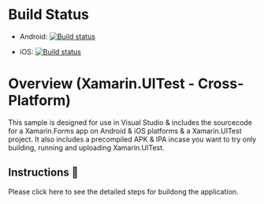 # Build Status

- Android: [![Build status](https://build.appcenter.ms/v0.1/apps/23a8249d-d25b-49c1-854a-02f700c0c50d/branches/main/badge)](https://appcenter.ms)

- iOS: [![Build status](https://build.appcenter.ms/v0.1/apps/b19ee064-4efb-40f2-8320-30f197c12008/branches/main/badge)](https://appcenter.ms/orgs/XTCTeam/apps/Kent-G.-UITestDemo-1/build/branches/main)

# Overview (Xamarin.UITest - Cross-Platform)

This sample is designed for use in Visual Studio & includes the sourcecode for a Xamarin.Forms app on Android & iOS platforms & a Xamarin.UITest project. It also includes a precompiled APK & IPA incase you want to try only building, running and uploading Xamarin.UITest.

## Instructions 📝

Please click here to see the detailed steps for buildong the application.

